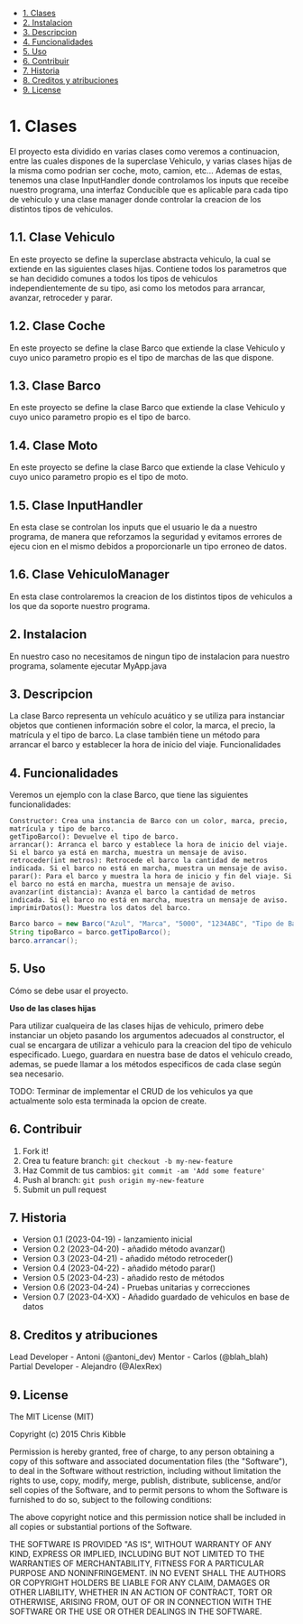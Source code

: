 <!-- title: Prueba segunda semana -->

- [1. Clases](#1-clases)
- [2. Instalacion](#2-instalacion)
- [3. Descripcion](#3-descripcion)
- [4. Funcionalidades](#4-funcionalidades)
- [5. Uso](#5-uso)
- [6. Contribuir](#6-contribuir)
- [7. Historia](#7-historia)
- [8. Creditos y atribuciones](#8-creditos-y-atribuciones)
- [9. License](#9-license)

# 1. Clases 

El proyecto esta dividido en varias clases como veremos a continuacion, entre las cuales dispones de la superclase Vehiculo, y varias clases hijas de la misma como podrian ser coche, moto, camion, etc... Ademas de estas, tenemos una clase InputHandler donde controlamos los inputs que receibe nuestro programa, una interfaz Conducible que es aplicable para cada tipo de vehiculo y una clase manager donde controlar la creacion de los distintos tipos de vehiculos.

## 1.1. Clase Vehiculo

En este proyecto se define la superclase abstracta vehiculo, la cual se extiende en las siguientes clases hijas. Contiene todos los parametros que se han decidido comunes a todos los tipos de vehiculos independientemente de su tipo, asi como los metodos para arrancar, avanzar, retroceder y parar.

## 1.2. Clase Coche

En este proyecto se define la clase Barco que extiende la clase Vehiculo y cuyo unico parametro propio es el tipo de marchas de las que dispone.

## 1.3. Clase Barco

En este proyecto se define la clase Barco que extiende la clase Vehiculo y cuyo unico parametro propio es el tipo de barco.

## 1.4. Clase Moto

En este proyecto se define la clase Barco que extiende la clase Vehiculo y cuyo unico parametro propio es el tipo de moto.

## 1.5. Clase InputHandler

En esta clase se controlan los inputs que el usuario le da a nuestro programa, de manera que reforzamos la seguridad y evitamos errores de ejecu
cion en el mismo debidos a proporcionarle un tipo erroneo de datos.

## 1.6. Clase VehiculoManager

En esta clase controlaremos la creacion de los distintos tipos de vehiculos a los que da soporte nuestro programa.
## 2. Instalacion

En nuestro caso no necesitamos de ningun tipo de instalacion para nuestro programa, solamente ejecutar MyApp.java

## 3. Descripcion

La clase Barco representa un vehículo acuático y se utiliza para instanciar objetos que contienen información sobre el color, la marca, el precio, la matrícula y el tipo de barco. La clase también tiene un método para arrancar el barco y establecer la hora de inicio del viaje.
Funcionalidades

## 4. Funcionalidades

Veremos un ejemplo con la clase Barco, que tiene las siguientes funcionalidades:

    Constructor: Crea una instancia de Barco con un color, marca, precio, matrícula y tipo de barco.
    getTipoBarco(): Devuelve el tipo de barco.
    arrancar(): Arranca el barco y establece la hora de inicio del viaje. Si el barco ya está en marcha, muestra un mensaje de aviso.
    retroceder(int metros): Retrocede el barco la cantidad de metros indicada. Si el barco no está en marcha, muestra un mensaje de aviso.
    parar(): Para el barco y muestra la hora de inicio y fin del viaje. Si el barco no está en marcha, muestra un mensaje de aviso.
    avanzar(int distancia): Avanza el barco la cantidad de metros indicada. Si el barco no está en marcha, muestra un mensaje de aviso.
    imprimirDatos(): Muestra los datos del barco.

```java
Barco barco = new Barco("Azul", "Marca", "5000", "1234ABC", "Tipo de Barco");
String tipoBarco = barco.getTipoBarco();
barco.arrancar();
```

## 5. Uso

Cómo se debe usar el proyecto.

**Uso de las clases hijas**

Para utilizar cualqueira de las clases hijas de vehiculo, primero debe instanciar un objeto pasando los argumentos adecuados al constructor, el cual se encargara de utilizar a vehiculo para la creacion del tipo de vehiculo especificado. Luego, guardara en nuestra base de datos el vehiculo creado, ademas, se puede llamar a los métodos especificos de cada clase según sea necesario.

TODO: Terminar de implementar el CRUD de los vehiculos ya que actualmente solo esta terminada la opcion de create.

## 6. Contribuir

1. Fork it!
2. Crea tu feature branch: `git checkout -b my-new-feature`
3. Haz Commit de tus cambios: `git commit -am 'Add some feature'`
4. Push al branch: `git push origin my-new-feature`
5. Submit un pull request

## 7. Historia

- Version 0.1 (2023-04-19) - lanzamiento inicial
- Version 0.2 (2023-04-20) - añadido método avanzar()
- Version 0.3 (2023-04-21) - añadido método retroceder()
- Version 0.4 (2023-04-22) - añadido método parar()
- Version 0.5 (2023-04-23) - añadido resto de métodos
- Version 0.6 (2023-04-24) - Pruebas unitarias y correcciones
- Version 0.7 (2023-04-XX) - Añadido guardado de vehiculos en base de datos

## 8. Creditos y atribuciones

Lead Developer - Antoni (@antoni_dev)
Mentor - Carlos (@blah_blah)
Partial Developer - Alejandro (@AlexRex)

## 9. License

The MIT License (MIT)

Copyright (c) 2015 Chris Kibble

Permission is hereby granted, free of charge, to any person obtaining a copy of this software and associated documentation files (the "Software"), to deal in the Software without restriction, including without limitation the rights to use, copy, modify, merge, publish, distribute, sublicense, and/or sell copies of the Software, and to permit persons to whom the Software is furnished to do so, subject to the following conditions:

The above copyright notice and this permission notice shall be included in all copies or substantial portions of the Software.

THE SOFTWARE IS PROVIDED "AS IS", WITHOUT WARRANTY OF ANY KIND, EXPRESS OR IMPLIED, INCLUDING BUT NOT LIMITED TO THE WARRANTIES OF MERCHANTABILITY, FITNESS FOR A PARTICULAR PURPOSE AND NONINFRINGEMENT. IN NO EVENT SHALL THE AUTHORS OR COPYRIGHT HOLDERS BE LIABLE FOR ANY CLAIM, DAMAGES OR OTHER LIABILITY, WHETHER IN AN ACTION OF CONTRACT, TORT OR OTHERWISE, ARISING FROM, OUT OF OR IN CONNECTION WITH THE SOFTWARE OR THE USE OR OTHER DEALINGS IN THE SOFTWARE.
